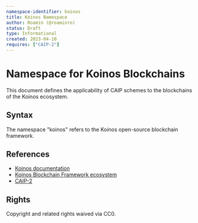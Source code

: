 ```yaml
---
namespace-identifier: koinos
title: Koinos Namespace
author: Roamin (@roaminro)
status: Draft
type: Informational
created: 2023-04-10
requires: ["CAIP-2"]
---
```


# Namespace for Koinos Blockchains

This document defines the applicability of CAIP schemes to the blockchains of
the Koinos ecosystem.

## Syntax

The namespace "koinos" refers to the Koinos open-source blockchain framework.

## References

- [Koinos documentation](https://docs.koinos.io/)
- [Koinos Blockchain Framework ecosystem](https://github.com/koinos)
- [CAIP-2](https://github.com/ChainAgnostic/CAIPs/blob/master/CAIPs/caip-2.md)

## Rights

Copyright and related rights waived via CC0.
